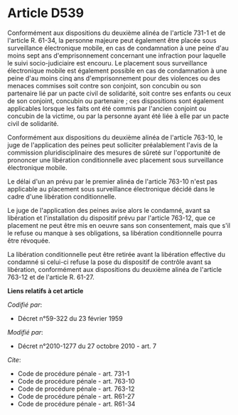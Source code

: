 # Article D539

Conformément aux dispositions du deuxième alinéa de l'article 731-1 et de l'article R. 61-34, la personne majeure peut
également être placée sous surveillance électronique mobile, en cas de condamnation à une peine d'au moins sept ans
d'emprisonnement concernant une infraction pour laquelle le suivi socio-judiciaire est encouru. Le placement sous
surveillance électronique mobile est également possible en cas de condamnation à une peine d'au moins cinq ans
d'emprisonnement pour des violences ou des menaces commises soit contre son conjoint, son concubin ou son partenaire lié par
un pacte civil de solidarité, soit contre ses enfants ou ceux de son conjoint, concubin ou partenaire ; ces dispositions sont
également applicables lorsque les faits ont été commis par l'ancien conjoint ou concubin de la victime, ou par la personne
ayant été liée à elle par un pacte civil de solidarité. 

Conformément aux dispositions du deuxième alinéa de l'article 763-10, le juge de l'application des peines peut solliciter
préalablement l'avis de la commission pluridisciplinaire des mesures de sûreté sur l'opportunité de prononcer une libération
conditionnelle avec placement sous surveillance électronique mobile. 

Le délai d'un an prévu par le premier alinéa de l'article 763-10 n'est pas applicable au placement sous surveillance
électronique décidé dans le cadre d'une libération conditionnelle. 

Le juge de l'application des peines avise alors le condamné, avant sa libération et l'installation du dispositif prévu par
l'article 763-12, que ce placement ne peut être mis en oeuvre sans son consentement, mais que s'il le refuse ou manque à ses
obligations, sa libération conditionnelle pourra être révoquée. 

La libération conditionnelle peut être retirée avant la libération effective du condamné si celui-ci refuse la pose du
dispositif de contrôle avant sa libération, conformément aux dispositions du deuxième alinéa de l'article 763-12 et de
l'article R. 61-27.

**Liens relatifs à cet article**

_Codifié par_:

  - Décret n°59-322 du 23 février 1959

_Modifié par_:

  - Décret n°2010-1277 du 27 octobre 2010 - art. 7

_Cite_:

  - Code de procédure pénale - art. 731-1
  - Code de procédure pénale - art. 763-10
  - Code de procédure pénale - art. 763-12
  - Code de procédure pénale - art. R61-27
  - Code de procédure pénale - art. R61-34
